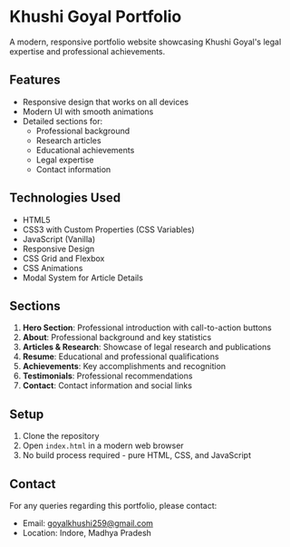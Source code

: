 # Khushi Goyal Portfolio

A modern, responsive portfolio website showcasing Khushi Goyal's legal expertise and professional achievements.

## Features

- Responsive design that works on all devices
- Modern UI with smooth animations
- Detailed sections for:
  - Professional background
  - Research articles
  - Educational achievements
  - Legal expertise
  - Contact information

## Technologies Used

- HTML5
- CSS3 with Custom Properties (CSS Variables)
- JavaScript (Vanilla)
- Responsive Design
- CSS Grid and Flexbox
- CSS Animations
- Modal System for Article Details

## Sections

1. **Hero Section**: Professional introduction with call-to-action buttons
2. **About**: Professional background and key statistics
3. **Articles & Research**: Showcase of legal research and publications
4. **Resume**: Educational and professional qualifications
5. **Achievements**: Key accomplishments and recognition
6. **Testimonials**: Professional recommendations
7. **Contact**: Contact information and social links

## Setup

1. Clone the repository
2. Open `index.html` in a modern web browser
3. No build process required - pure HTML, CSS, and JavaScript

## Contact

For any queries regarding this portfolio, please contact:
- Email: goyalkhushi259@gmail.com
- Location: Indore, Madhya Pradesh
